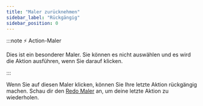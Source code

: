 ```yaml
---
title: "Maler zurücknehmen"
sidebar_label: "Rückgängig"
sidebar_position: 0
---
```


:::note ⚡ Action-Maler

Dies ist ein besonderer Maler. Sie können es nicht auswählen und es wird die Aktion ausführen, wenn Sie darauf klicken.

:::

Wenn Sie auf diesen Maler klicken, können Sie Ihre letzte Aktion rückgängig machen. Schau dir den [Redo Maler](redo) an, um deine letzte Aktion zu wiederholen.
